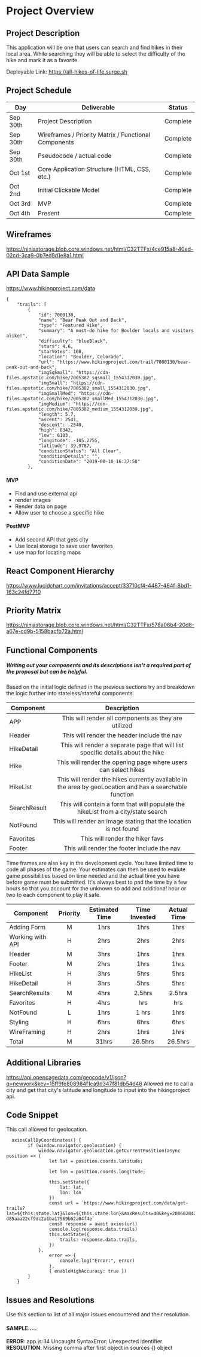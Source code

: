 
# Project Overview

## Project Description
This application will be one that users can search and find hikes in their local area. While searching they will be able to select the difficulty of the hike and mark it as a favorite.

Deployable Link: https://all-hikes-of-life.surge.sh

## Project Schedule
 

|  Day | Deliverable | Status
|---|---| ---|
|Sep 30th| Project Description | Complete
|Sep 30th| Wireframes / Priority Matrix / Functional Components | Complete
|Sep 30th| Pseudocode / actual code | Complete
|Oct 1st| Core Application Structure (HTML, CSS, etc.) | Complete
|Oct 2nd| Initial Clickable Model  | Complete
|Oct 3rd| MVP | Complete
|Oct 4th| Present | Complete






## Wireframes
https://ninjastorage.blob.core.windows.net/html/C32TTFx/4ce915a8-40ed-02cd-3ca9-0b7ed9d1e8a1.html



## API Data Sample
https://www.hikingproject.com/data

```
{
    "trails": [
        {
            "id": 7000130,
            "name": "Bear Peak Out and Back",
            "type": "Featured Hike",
            "summary": "A must-do hike for Boulder locals and visitors alike!",
            "difficulty": "blueBlack",
            "stars": 4.6,
            "starVotes": 108,
            "location": "Boulder, Colorado",
            "url": "https://www.hikingproject.com/trail/7000130/bear-peak-out-and-back",
            "imgSqSmall": "https://cdn-files.apstatic.com/hike/7005382_sqsmall_1554312030.jpg",
            "imgSmall": "https://cdn-files.apstatic.com/hike/7005382_small_1554312030.jpg",
            "imgSmallMed": "https://cdn-files.apstatic.com/hike/7005382_smallMed_1554312030.jpg",
            "imgMedium": "https://cdn-files.apstatic.com/hike/7005382_medium_1554312030.jpg",
            "length": 5.7,
            "ascent": 2541,
            "descent": -2540,
            "high": 8342,
            "low": 6103,
            "longitude": -105.2755,
            "latitude": 39.9787,
            "conditionStatus": "All Clear",
            "conditionDetails": "",
            "conditionDate": "2019-08-10 16:37:58"
        },

```
  

#### MVP

- Find and use external api 
- render images
- Render data on page 
- Allow user to choose a specific hike

#### PostMVP
- Add second API that gets city 
- Use local storage to save user favorites
- use map for locating maps


## React Component Hierarchy

https://www.lucidchart.com/invitations/accept/33710cf4-4487-484f-8bd1-163c24fd7710


## Priority Matrix

https://ninjastorage.blob.core.windows.net/html/C32TTFx/578a06b4-20d8-a67e-cd9b-5158bacfb72a.html

## Functional Components
##### Writing out your components and its descriptions isn't a required part of the proposal but can be helpful.

Based on the initial logic defined in the previous sections try and breakdown the logic further into stateless/stateful components. 

| Component | Description | 
| --- | :---: |  
|APP| This will render all components as they are utilized | 
| Header | This will render the header include the nav | 
| HikeDetail | This will render a separate page that will list specific details about the hike | 
| Hike | This will render the opening page where users can select hikes | 
| HikeList | This will render the hikes currently available in the area by geoLocation and has a searchable function | 
| SearchResult | This will contain a form that will populate the hikeList from a city/state search | 
| NotFound | This will render an image stating that the location is not found | 
| Favorites| This will render the hiker favs | 
| Footer | This will render the footer include the nav | 



Time frames are also key in the development cycle.  You have limited time to code all phases of the game.  Your estimates can then be used to evalute game possibilities based on time needed and the actual time you have before game must be submitted. It's always best to pad the time by a few hours so that you account for the unknown so add and additional hour or two to each component to play it safe.

| Component | Priority | Estimated Time | Time Invested | Actual Time |
| --- | :---: |  :---: | :---: | :---: |
| Adding Form | M | 1hrs| 1hrs | 1hrs |
| Working with API | H | 2hrs| 2hrs | 2hrs |
| Header | M | 3hrs| 1hrs |1hrs |
| Footer | M | 2hrs| 1hrs | 1hrs |
| HikeList | H | 3hrs| 5hrs | 5hrs |
| HikeDetail| H | 3hrs| 5hrs | 5hrs |
| SearchResults| M | 4hrs| 2.5hrs | 2.5hrs | PMVP |
| Favorites| H | 4hrs| hrs | hrs |  PMVP |
| NotFound| L | 1hrs| 1 hrs | 1hrs |
| Styling| H | 6hrs| 6hrs | 6hrs |
| WireFraming| H | 2hrs| 1hrs | 1hrs |
| Total | M | 31hrs| 26.5hrs | 26.5hrs |

## Additional Libraries
 https://api.opencagedata.com/geocode/v1/json?q=newyork&key=15ff9fe808984f1ca9d347f81db54d48
 Allowed me to call a city and get that city's latitude and longitude to input into the hikingproject api.
 

## Code Snippet

This call allowed for geolocation. 

```
  axiosCallByCoordinates() {
        if (window.navigator.geolocation) {
            window.navigator.geolocation.getCurrentPosition(async position => {
                let lat = position.coords.latitude;

                let lon = position.coords.longitude;
              
                this.setState({
                    lat: lat,
                    lon: lon
                })
                const url = `https://www.hikingproject.com/data/get-trails?lat=${this.state.lat}&lon=${this.state.lon}&maxResults=40&key=200602842-d85aaa22cf9dc2a1ba17569b62a04f4e`
                const response = await axios(url)
                console.log(response.data.trails)
                this.setState({
                    trails: response.data.trails,
                })
            }, 
                error => {
                    console.log("Error:", error)
                },
                { enableHighAccuracy: true })
        }
    }
```

## Issues and Resolutions
 Use this section to list of all major issues encountered and their resolution.

#### SAMPLE.....
**ERROR**: app.js:34 Uncaught SyntaxError: Unexpected identifier                                
**RESOLUTION**: Missing comma after first object in sources {} object
